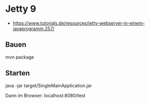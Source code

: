# Jetty 9

* https://www.tutorials.de/resources/jetty-webserver-in-einem-javaprogramm.257/


## Bauen
mvn package

## Starten
java -jar target/SingleMainApplication.jar

Dann im Browser: localhost:8080/test

